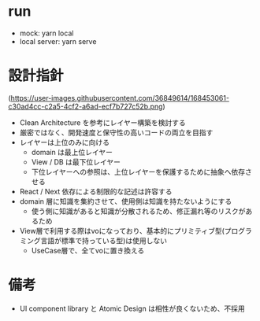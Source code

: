 # run

- mock: yarn local
- local server: yarn serve

# 設計指針
(https://user-images.githubusercontent.com/36849614/168453061-c30ad4cc-c2a5-4cf2-a6ad-ecf7b727c52b.png)

- Clean Architecture を参考にレイヤー構築を検討する
- 厳密ではなく、開発速度と保守性の高いコードの両立を目指す
- レイヤーは上位のみに向ける
  - domain は最上位レイヤー
  - View / DB は最下位レイヤー
  - 下位レイヤーへの参照は、上位レイヤーを保護するために抽象へ依存させる
- React / Next 依存による制限的な記述は許容する
- domain 層に知識を集約させて、使用側は知識を持たないようにする
  - 使う側に知識があると知識が分散されるため、修正漏れ等のリスクがあるため
- View層で利用する際はvoになっており、基本的にプリミティブ型(プログラミング言語が標準で持っている型)は使用しない
  - UseCase層で、全てvoに置き換える

# 備考

- UI component library と Atomic Design は相性が良くないため、不採用
